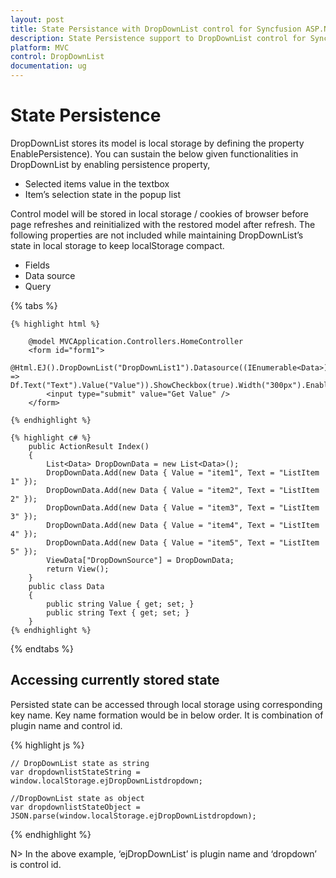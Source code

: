 ```yaml
---
layout: post
title: State Persistance with DropDownList control for Syncfusion ASP.NET MVC
description: State Persistence support to DropDownList control for Syncfusion ASP.NET MVC
platform: MVC
control: DropDownList
documentation: ug
---
```


# State Persistence

DropDownList stores its model is local storage by defining the property EnablePersistence).
You can sustain the below given functionalities in DropDownList by enabling persistence property,

* Selected items value in the textbox 
* Item’s selection state in the popup list 

Control model will be stored in local storage / cookies of browser before page refreshes and reinitialized with the restored model after refresh.
The following properties are not included while maintaining DropDownList’s state in local storage to keep localStorage compact.

* Fields
* Data source
* Query 

{% tabs %}

	{% highlight html %}
       
        @model MVCApplication.Controllers.HomeController
        <form id="form1">
            @Html.EJ().DropDownList("DropDownList1").Datasource((IEnumerable<Data>)ViewData["DropDownSource"]).DropDownListFields(Df => Df.Text("Text").Value("Value")).ShowCheckbox(true).Width("300px").EnablePersistence(true)
            <input type="submit" value="Get Value" />
        </form> 
		
	{% endhighlight %}
    
    {% highlight c# %}
        public ActionResult Index()
        {
            List<Data> DropDownData = new List<Data>();
            DropDownData.Add(new Data { Value = "item1", Text = "ListItem 1" });
            DropDownData.Add(new Data { Value = "item2", Text = "ListItem 2" });
            DropDownData.Add(new Data { Value = "item3", Text = "ListItem 3" });
            DropDownData.Add(new Data { Value = "item4", Text = "ListItem 4" });
            DropDownData.Add(new Data { Value = "item5", Text = "ListItem 5" });
            ViewData["DropDownSource"] = DropDownData;
            return View();
        }
        public class Data
        {
            public string Value { get; set; }
            public string Text { get; set; }
        }
    {% endhighlight %}
    
{% endtabs %}

## Accessing currently stored state

Persisted state can be accessed through local storage using corresponding key name. Key name formation would be in below order. It is combination of plugin name and control id.

{% highlight js %}

	// DropDownList state as string
	var dropdownlistStateString = window.localStorage.ejDropDownListdropdown;

	//DropDownList state as object
	var dropdownlistStateObject = JSON.parse(window.localStorage.ejDropDownListdropdown);

{% endhighlight %}

N> In the above example, ‘ejDropDownList’ is plugin name and ‘dropdown’ is control id.           
